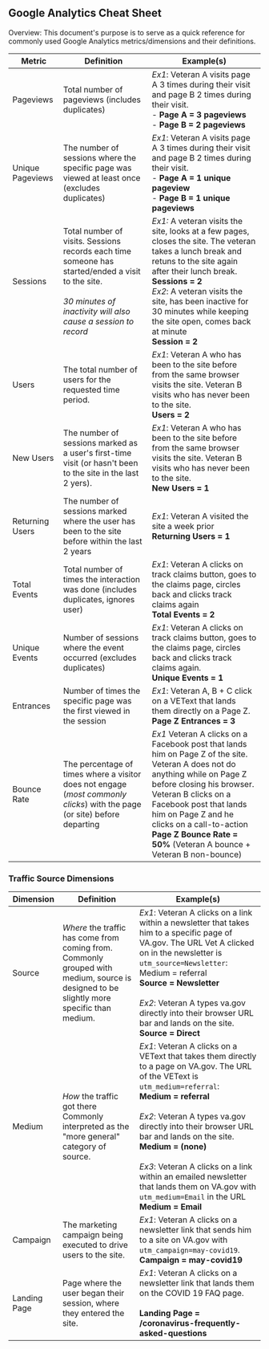 ## Google Analytics Cheat Sheet

Overview: This document's purpose is to serve as a quick reference for commonly used Google Analytics metrics/dimensions and their definitions. 


| Metric | Definition | Example(s) 
| -------------- | --------- | --------- |
Pageviews | Total number of pageviews (includes duplicates) | _Ex1_: Veteran A visits page A 3 times during their visit and page B 2 times during their visit. <br> - **Page A = 3 pageviews** <br> - **Page B = 2 pageviews**
Unique Pageviews | The number of sessions where the specific page was viewed at least once (excludes duplicates) | _Ex1_: Veteran A visits page A 3 times during their visit and page B 2 times during their visit. <br> - **Page A = 1 unique pageview** <br> - **Page B = 1 unique pageviews**
Sessions | Total number of visits. Sessions records each time someone has started/ended a visit to the site. <br><br> _30 minutes of inactivity will also cause a session to record_| _Ex1:_ A veteran visits the site, looks at a few pages, closes the site. The veteran takes a lunch break and retuns to the site again after their lunch break. <br> **Sessions = 2** <br> _Ex2_: A veteran visits the site, has been inactive for 30 minutes while keeping the site open, comes back at minute <br> **Session = 2** 
Users | The total number of users for the requested time period. | _Ex1_: Veteran A who has been to the site before from the same browser visits the site. Veteran B visits who has never been to the site. <br> **Users = 2**
New Users | The number of sessions marked as a user's first-time visit (or hasn't been to the site in the last 2 yers). | _Ex1_: Veteran A who has been to the site before from the same browser visits the site. Veteran B visits who has never been to the site. <br> **New Users = 1**
Returning Users | The number of sessions marked where the user has been to the site before within the last 2 years | _Ex1_: Veteran A visited the site a week prior <br> **Returning Users = 1**
Total Events | Total number of times the interaction was done (includes duplicates, ignores user) | _Ex1_: Veteran A clicks on track claims button, goes to the claims page, circles back and clicks track claims again <br> **Total Events = 2**
Unique Events | Number of sessions where the event occurred (excludes duplicates) | _Ex1_: Veteran A clicks on track claims button, goes to the claims page, circles back and clicks track claims again. <br> **Unique Events = 1**  
Entrances | Number of times the specific page was the first viewed in the session | _Ex1_: Veteran A, B + C click on a VEText that lands them directly on a Page Z. <br> **Page Z Entrances = 3**
Bounce Rate | The percentage of times where a visitor does not engage (_most commonly clicks_) with the page (or site) before departing | _Ex1_ Veteran A clicks on a Facebook post that lands him on Page Z of the site. Veteran A does not do anything while on Page Z before closing his browser. Veteran B clicks on a Facebook post that lands him on Page Z and he clicks on a call-to-action <br> **Page Z Bounce Rate = 50%** (Veteran A bounce + Veteran B non-bounce)

### Traffic Source Dimensions
| Dimension | Definition | Example(s) 
| -------------- | --------- | --------- |
Source | _Where_ the traffic has come from coming from. Commonly grouped with medium, source is designed to be slightly more specific than medium. | _Ex1_: Veteran A clicks on a link within a newsletter that takes him to a specific page of VA.gov. The URL Vet A clicked on in the newsletter is `utm_source=Newsletter`: <br> Medium = referral<br> **Source = Newsletter** <br><br>_Ex2_: Veteran A types va.gov directly into their browser URL bar and lands on the site. <br> **Source = Direct** 
Medium | _How_ the traffic got there <br> Commonly interpreted as the "more general" category of source. | _Ex1_: Veteran A clicks on a VEText that takes them directly to a page on VA.gov. The URL  of the VEText is `utm_medium=referral`: <br> **Medium = referral** <br><br> _Ex2_: Veteran A types va.gov directly into their browser URL bar and lands on the site. <br> **Medium = (none)** <br><br> _Ex3_: Veteran A clicks on a link within an emailed newsletter that lands them on VA.gov with `utm_medium=Email` in the URL  <br> **Medium = Email**
Campaign | The marketing campaign being executed to drive users to the site. | _Ex1_: Veteran A clicks on a newsletter link that sends him to a site on VA.gov with `utm_campaign=may-covid19`. <br> **Campaign = may-covid19**
Landing Page | Page where the user began their session, where they entered the site. | _Ex1_: Veteran A clicks on a newsletter link that lands them on the COVID 19 FAQ page. <br><br> **Landing Page = /coronavirus-frequently-asked-questions**


